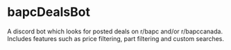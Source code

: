 # bapcDealsBot
A discord bot which looks for posted deals on r/bapc and/or r/bapccanada. Includes features such as price filtering, part filtering and custom searches.
